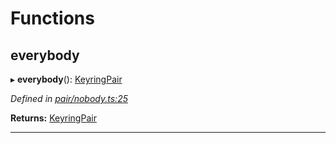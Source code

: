 

# Functions

<a id="everybody"></a>

##  everybody

▸ **everybody**(): [KeyringPair](_types_.md#keyringpair)

*Defined in [pair/nobody.ts:25](https://github.com/polkadot-js/common/blob/f011334/packages/keyring/src/pair/nobody.ts#L25)*

**Returns:** [KeyringPair](_types_.md#keyringpair)

___

